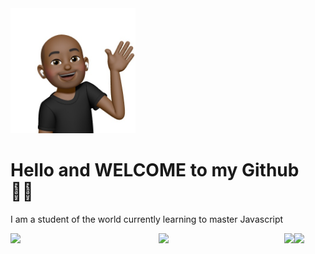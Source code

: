 <img width="200" src="memojiWave.jpg"/>

# Hello and **WELCOME** to my **Github** 👋🏾

I am a student of the world currently learning to master Javascript 

<!--
**bobbe86/bobbe86** is a ✨ _special_ ✨ repository because its `README.md` (this file) appears on your GitHub profile.

Here are some ideas to get you started:

- 🔭 I’m currently working on ...
- 🌱 I’m currently learning ...
- 👯 I’m looking to collaborate on ...
- 🤔 I’m looking for help with ...
- 💬 Ask me about ...
- 📫 How to reach me: ...
- 😄 Pronouns: ...
- ⚡ Fun fact: ...
-->

<img align="left" width="47%" src="https://github-readme-stats.vercel.app/api?username=bobbe86&show_icons=true&theme=dark#gh-dark-mode-only" />

<img align="left" width="40%" src="https://github-readme-stats.vercel.app/api/top-langs/?username=bobbe86&layout=compact"/>

<!-- <img align="left" src="memojiLaptop.jpg"/><br> -->

<!-- [![Anurag's GitHub stats-Light](https://github-readme-stats.vercel.app/api?username=anuraghazra&show_icons=true&theme=default#gh-light-mode-only)](https://github.com/anuraghazra/github-readme-stats#gh-light-mode-only)

[![Top Langs LM](https://github-readme-stats.vercel.app/api/top-langs/?username=bobbe86&layout=compact)](https://github.com/bobbe86/github-readme-stats#gh-light-mode-only)

[![Top Langs DM](https://github-readme-stats.vercel.app/api/top-langs/?username=bobbe86&layout=compact&bg-color=#000000)](https://github.com/bobbe86/github-readme-stats#gh-dark-mode-only)

![alt text](memjoi.jpg)

![Canva](https://img.shields.io/badge/Canva-%2300C4CC.svg?style=for-the-badge&logo=Canva&logoColor=white) -->

<img align="left" src="https://img.shields.io/badge/Freecodecamp-%23123.svg?&style=for-the-badge&logo=freecodecamp&logoColor=green" />
<img align="left" src="https://img.shields.io/badge/Udemy-A435F0?style=for-the-badge&logo=Udemy&logoColor=white" />
<!-- <img align="left" src="" />
<img align="left" src="" /> -->

<!-- ![FreeCodeCamp]()

![Udemy]() -->

<!-- ![NodeJS](https://img.shields.io/badge/node.js-6DA55F?style=for-the-badge&logo=node.js&logoColor=white)

![LinkedIn](https://img.shields.io/badge/linkedin-%230077B5.svg?style=for-the-badge&logo=linkedin&logoColor=white)

![CSS3](https://img.shields.io/badge/css3-%231572B6.svg?style=for-the-badge&logo=css3&logoColor=white)

![HTML5](https://img.shields.io/badge/html5-%23E34F26.svg?style=for-the-badge&logo=html5&logoColor=white)

![JavaScript](https://img.shields.io/badge/javascript-%23323330.svg?style=for-the-badge&logo=javascript&logoColor=%23F7DF1E)

![Windows](https://img.shields.io/badge/Windows-0078D6?style=for-the-badge&logo=windows&logoColor=white)

![macOS](https://img.shields.io/badge/mac%20os-000000?style=for-the-badge&logo=macos&logoColor=F0F0F0)

![Microsoft Office](https://img.shields.io/badge/Microsoft_Office-D83B01?style=for-the-badge&logo=microsoft-office&logoColor=white) -->
